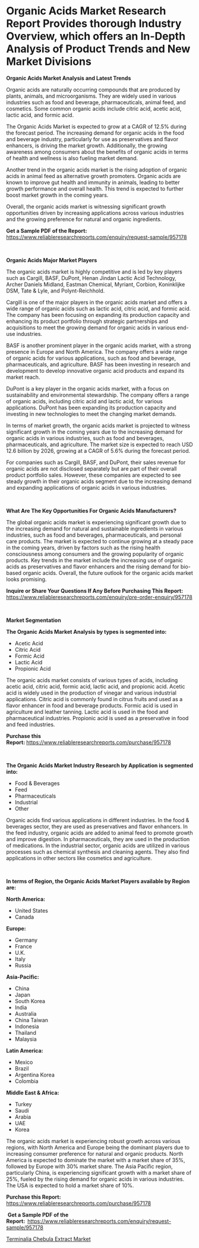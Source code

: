 <p><h1>Organic Acids Market Research Report Provides thorough Industry Overview, which offers an In-Depth Analysis of Product Trends and New Market Divisions</h1></p><p><strong>Organic Acids Market Analysis and Latest Trends</strong></p>
<p><p>Organic acids are naturally occurring compounds that are produced by plants, animals, and microorganisms. They are widely used in various industries such as food and beverage, pharmaceuticals, animal feed, and cosmetics. Some common organic acids include citric acid, acetic acid, lactic acid, and formic acid.</p><p>The Organic Acids Market is expected to grow at a CAGR of 12.5% during the forecast period. The increasing demand for organic acids in the food and beverage industry, particularly for use as preservatives and flavor enhancers, is driving the market growth. Additionally, the growing awareness among consumers about the benefits of organic acids in terms of health and wellness is also fueling market demand.</p><p>Another trend in the organic acids market is the rising adoption of organic acids in animal feed as alternative growth promoters. Organic acids are known to improve gut health and immunity in animals, leading to better growth performance and overall health. This trend is expected to further boost market growth in the coming years.</p><p>Overall, the organic acids market is witnessing significant growth opportunities driven by increasing applications across various industries and the growing preference for natural and organic ingredients.</p></p>
<p><strong>Get a Sample PDF of the Report:&nbsp;</strong> <a href="https://www.reliableresearchreports.com/enquiry/request-sample/957178">https://www.reliableresearchreports.com/enquiry/request-sample/957178</a></p>
<p>&nbsp;</p>
<p><strong>Organic Acids Major Market Players</strong></p>
<p><p>The organic acids market is highly competitive and is led by key players such as Cargill, BASF, DuPont, Henan Jindan Lactic Acid Technology, Archer Daniels Midland, Eastman Chemical, Myriant, Corbion, Koninklijke DSM, Tate & Lyle, and Polynt-Reichhold.</p><p>Cargill is one of the major players in the organic acids market and offers a wide range of organic acids such as lactic acid, citric acid, and formic acid. The company has been focusing on expanding its production capacity and enhancing its product portfolio through strategic partnerships and acquisitions to meet the growing demand for organic acids in various end-use industries.</p><p>BASF is another prominent player in the organic acids market, with a strong presence in Europe and North America. The company offers a wide range of organic acids for various applications, such as food and beverage, pharmaceuticals, and agriculture. BASF has been investing in research and development to develop innovative organic acid products and expand its market reach.</p><p>DuPont is a key player in the organic acids market, with a focus on sustainability and environmental stewardship. The company offers a range of organic acids, including citric acid and lactic acid, for various applications. DuPont has been expanding its production capacity and investing in new technologies to meet the changing market demands.</p><p>In terms of market growth, the organic acids market is projected to witness significant growth in the coming years due to the increasing demand for organic acids in various industries, such as food and beverages, pharmaceuticals, and agriculture. The market size is expected to reach USD 12.6 billion by 2026, growing at a CAGR of 5.6% during the forecast period.</p><p>For companies such as Cargill, BASF, and DuPont, their sales revenue for organic acids are not disclosed separately but are part of their overall product portfolio sales. However, these companies are expected to see steady growth in their organic acids segment due to the increasing demand and expanding applications of organic acids in various industries.</p></p>
<p>&nbsp;</p>
<p><strong>What Are The Key Opportunities For Organic Acids Manufacturers?</strong></p>
<p><p>The global organic acids market is experiencing significant growth due to the increasing demand for natural and sustainable ingredients in various industries, such as food and beverages, pharmaceuticals, and personal care products. The market is expected to continue growing at a steady pace in the coming years, driven by factors such as the rising health consciousness among consumers and the growing popularity of organic products. Key trends in the market include the increasing use of organic acids as preservatives and flavor enhancers and the rising demand for bio-based organic acids. Overall, the future outlook for the organic acids market looks promising.</p></p>
<p><strong>Inquire or Share Your Questions If Any Before Purchasing This Report:</strong> <a href="https://www.reliableresearchreports.com/enquiry/pre-order-enquiry/957178">https://www.reliableresearchreports.com/enquiry/pre-order-enquiry/957178</a></p>
<p>&nbsp;</p>
<p><strong>Market Segmentation</strong></p>
<p><strong>The Organic Acids Market Analysis by types is segmented into:</strong></p>
<p><ul><li>Acetic Acid</li><li>Citric Acid</li><li>Formic Acid</li><li>Lactic Acid</li><li>Propionic Acid</li></ul></p>
<p><p>The organic acids market consists of various types of acids, including acetic acid, citric acid, formic acid, lactic acid, and propionic acid. Acetic acid is widely used in the production of vinegar and various industrial applications. Citric acid is commonly found in citrus fruits and used as a flavor enhancer in food and beverage products. Formic acid is used in agriculture and leather tanning. Lactic acid is used in the food and pharmaceutical industries. Propionic acid is used as a preservative in food and feed industries.</p></p>
<p><strong>Purchase this Report:&nbsp;</strong><a href="https://www.reliableresearchreports.com/purchase/957178">https://www.reliableresearchreports.com/purchase/957178</a></p>
<p>&nbsp;</p>
<p><strong>The Organic Acids Market Industry Research by Application is segmented into:</strong></p>
<p><ul><li>Food & Beverages</li><li>Feed</li><li>Pharmaceuticals</li><li>Industrial</li><li>Other</li></ul></p>
<p><p>Organic acids find various applications in different industries. In the food & beverages sector, they are used as preservatives and flavor enhancers. In the feed industry, organic acids are added to animal feed to promote growth and improve digestion. In pharmaceuticals, they are used in the production of medications. In the industrial sector, organic acids are utilized in various processes such as chemical synthesis and cleaning agents. They also find applications in other sectors like cosmetics and agriculture.</p></p>
<p>&nbsp;</p>
<p><strong>In terms of Region, the Organic Acids Market Players available by Region are:</strong></p>
<p>
    <p> <strong> North America: </strong>
        <ul>
            <li>United States</li>
            <li>Canada</li>
        </ul>
        </p> 
    <p> <strong> Europe: </strong>
        <ul>
            <li>Germany</li>
            <li>France</li>
            <li>U.K.</li>
            <li>Italy</li>
            <li>Russia</li>
        </ul>
        </p> 
    <p> <strong> Asia-Pacific: </strong>
        <ul>
            <li>China</li>
            <li>Japan</li>
            <li>South Korea</li>
            <li>India</li>
            <li>Australia</li>
            <li>China Taiwan</li>
            <li>Indonesia</li>
            <li>Thailand</li>
            <li>Malaysia</li>
        </ul>
        </p> 
    <p> <strong> Latin America: </strong>
        <ul>
            <li>Mexico</li>
            <li>Brazil</li>
            <li>Argentina Korea</li>
            <li>Colombia</li>
        </ul>
        </p> 
    <p> <strong> Middle East & Africa: </strong>
        <ul>
            <li>Turkey</li>
            <li>Saudi</li>
            <li>Arabia</li>
            <li>UAE</li>
            <li>Korea</li>
        </ul>
    </p>
    </p>
<p><p>The organic acids market is experiencing robust growth across various regions, with North America and Europe being the dominant players due to increasing consumer preference for natural and organic products. North America is expected to dominate the market with a market share of 35%, followed by Europe with 30% market share. The Asia Pacific region, particularly China, is experiencing significant growth with a market share of 25%, fueled by the rising demand for organic acids in various industries. The USA is expected to hold a market share of 10%.</p></p>
<p><strong>Purchase this Report: </strong><a href="https://www.reliableresearchreports.com/purchase/957178">https://www.reliableresearchreports.com/purchase/957178</a></p>
<p>&nbsp;<strong>Get a Sample PDF of the Report:&nbsp;&nbsp;</strong><a href="https://www.reliableresearchreports.com/enquiry/request-sample/957178">https://www.reliableresearchreports.com/enquiry/request-sample/957178</a></p>
<p><strong></strong></p>
<p><p><a href="https://gamy-alyssum-396.notion.site/Terminalia-Chebula-Extract-Market-Size-Evaluating-its-Market-Trends-Growth-and-Projections-2024--864c4bb0f1e44280b6cf5d92d1b0a75c">Terminalia Chebula Extract Market</a></p></p>